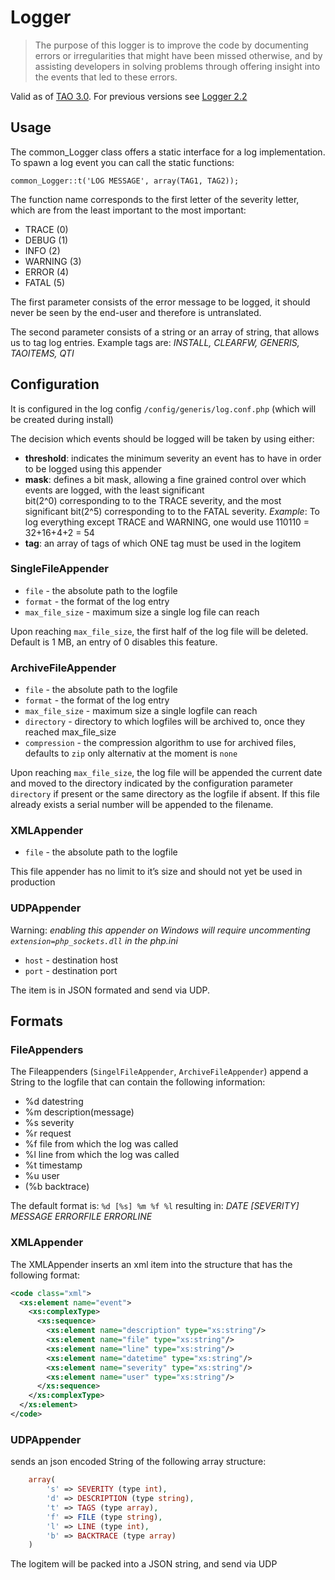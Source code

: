 <!--
parent: 'Documentation for core components'
created_at: '2011-12-09 18:22:35'
authors:
    - 'Joel Bout'
tags:
    - 'Documentation for core components'
-->

# Logger

> The purpose of this logger is to improve the code by documenting errors or irregularities that might have been missed otherwise, and by assisting developers in solving problems through offering insight into the events that led
to these errors.

Valid as of [TAO 3.0](/articles/tag/tao-30). For previous versions see [Logger 2.2](../logger/logger-2-2.md)

## Usage

The common_Logger class offers a static interface for a log implementation. To spawn a log event you can call the static functions:

    common_Logger::t('LOG MESSAGE', array(TAG1, TAG2));

The function name corresponds to the first letter of the severity letter, which are from the least important to the most important:

-   TRACE (0)
-   DEBUG (1)
-   INFO (2)
-   WARNING (3)
-   ERROR (4)
-   FATAL (5)

The first parameter consists of the error message to be logged, it should never be seen by the end-user and therefore is untranslated.

The second parameter consists of a string or an array of string, that allows us to tag log entries. Example tags are: *INSTALL, CLEARFW, GENERIS, TAOITEMS, QTI*

## Configuration

It is configured in the log config `/config/generis/log.conf.php` (which will be created during install)

The decision which events should be logged will be taken by using either:

-   **threshold**: indicates the minimum severity an event has to have in order to be logged using this appender
-   **mask**: defines a bit mask, allowing a fine grained control over which events are logged, with the least significant\
    bit(2\^0) corresponding to to the TRACE severity, and the most significant bit(2\^5) corresponding to to the FATAL severity.
    *Example*: To log everything except TRACE and WARNING, one would use 110110 = 32+16+4+2 = 54
-   **tag**: an array of tags of which ONE tag must be used in the logitem

### SingleFileAppender

- `file` - the absolute path to the logfile
- `format` - the format of the log entry
- `max_file_size` - maximum size a single log file can reach

Upon reaching `max_file_size`, the first half of the log file will be deleted. Default is 1 MB, an entry of 0 disables this feature.

### ArchiveFileAppender

- `file` - the absolute path to the logfile
- `format` - the format of the log entry
- `max_file_size` - maximum size a single logfile can reach
- `directory` - directory to which logfiles will be archived to, once they reached max_file_size
- `compression` - the compression algorithm to use for archived files, defaults to `zip` only alternativ at the moment is `none`

Upon reaching `max_file_size`, the log file will be appended the current date and moved to the directory indicated by
the configuration parameter `directory` if present or the same directory as the logfile if absent. If this file already exists
a serial number will be appended to the filename.

### XMLAppender

- `file` - the absolute path to the logfile

This file appender has no limit to it’s size and should not yet be used in production

### UDPAppender

Warning: *enabling this appender on Windows will require uncommenting `extension=php_sockets.dll` in the php.ini*

- `host` - destination host
- `port` - destination port

The item is in JSON formated and send via UDP.


## Formats

### FileAppenders

The Fileappenders (`SingelFileAppender`, `ArchiveFileAppender`) append a String to the logfile that can contain the following information:

- %d datestring
- %m description(message)
- %s severity
- %r request
- %f file from which the log was called
- %l line from which the log was called
- %t timestamp
- %u user
- (%b backtrace)

The default format is: `%d [%s] %m %f %l`
resulting in: *DATE [SEVERITY] MESSAGE ERRORFILE ERRORLINE*

### XMLAppender

The XMLAppender inserts an xml item into the structure that has the following format:

```xml
<code class="xml">
  <xs:element name="event">
    <xs:complexType>
      <xs:sequence>
        <xs:element name="description" type="xs:string"/>
        <xs:element name="file" type="xs:string"/>
        <xs:element name="line" type="xs:string"/>
        <xs:element name="datetime" type="xs:string"/>
        <xs:element name="severity" type="xs:string"/>
        <xs:element name="user" type="xs:string"/>
      </xs:sequence>
    </xs:complexType>
  </xs:element>
</code>
```

### UDPAppender

sends an json encoded String of the following array structure:

```php
    array(
        's' => SEVERITY (type int),
        'd' => DESCRIPTION (type string),
        't' => TAGS (type array),
        'f' => FILE (type string),
        'l' => LINE (type int),
        'b' => BACKTRACE (type array)
    )
```

The logitem will be packed into a JSON string, and send via UDP


